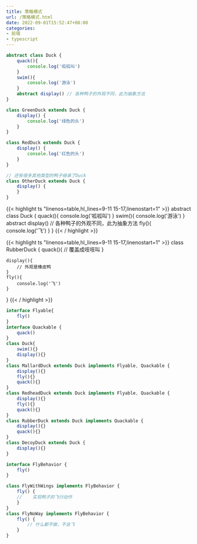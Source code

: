 ```yaml
---
title: 策略模式
url: /策略模式.html
date: 2022-09-01T15:52:47+08:00
categories:
- 前端
- typescript
---
```


```ts
abstract class Duck {
    quack(){
        console.log('呱呱叫')
    }
    swim(){
        console.log('游泳')
    }
    abstract display() // 各种鸭子的外观不同，此为抽象方法
}

class GreenDuck extends Duck {
    display() {
        console.log('绿色的头')
    }
}

class RedDuck extends Duck {
    display() {
        console.log('红色的头')
    }
}

// 还有很多其他类型的鸭子继承了Duck
class OtherDuck extends Duck {
    display() {
    }
}
```

{{< highlight ts "linenos=table,hl_lines=9-11 15-17,linenostart=1" >}}
abstract class Duck {
    quack(){
        console.log('呱呱叫')
    }
    swim(){
        console.log('游泳')
    }
    abstract display() // 各种鸭子的外观不同，此为抽象方法
    fly(){
        console.log('飞')
    }
}
{{< / highlight >}}

{{< highlight ts "linenos=table,hl_lines=9-11 15-17,linenostart=1" >}}
class RubberDuck {
    quack(){
        // 覆盖成吱吱叫
    }

    display(){
        // 外观是橡皮鸭
    }
    fly(){
        console.log('飞')
    }
}
{{< / highlight >}}


```ts
interface Flyable{
    fly()
}
interface Quackable {
    quack()
}
class Duck{
    swim(){}
    display(){}
}
class MallardDuck extends Duck implements Flyable, Quackable {
    display(){}
    fly(){}
    quack(){}
}
class RedheadDuck extends Duck implements Flyable, Quackable {
    display(){}
    fly(){}
    quack(){}
}
class RubberDuck extends Duck implements Quackable {
    display(){}
    quack(){}
}
class DecoyDuck extends Duck {
    display(){}
}
```

```ts
interface FlyBehavior {
    fly()
}

class FlyWithWings implements FlyBehavior {
    fly() {
    //    实现鸭子的飞行动作
    }
}
class FlyNoWay implements FlyBehavior {
    fly() {
        // 什么都不做，不会飞
    }
}


```